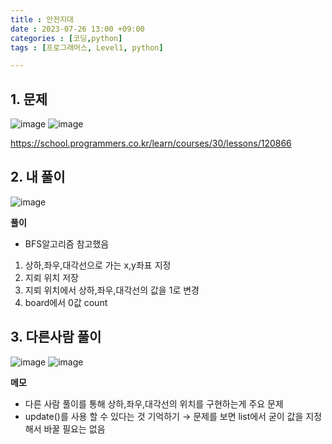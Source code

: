 ```yaml
---
title : 안전지대 
date : 2023-07-26 13:00 +09:00
categories : [코딩,python]
tags : [프로그래머스, Level1, python]

---
```


## 1. 문제
![image](https://github.com/mini0-0/mini0-0.github.io/assets/63296983/3e7ee04b-8d53-4346-9b5d-01a2f2fff392)
![image](https://github.com/mini0-0/mini0-0.github.io/assets/63296983/26ec5c5a-97c1-496e-a54f-97a0dbaa3996)


<https://school.programmers.co.kr/learn/courses/30/lessons/120866>

## 2. 내 풀이
![image](https://github.com/mini0-0/mini0-0.github.io/assets/63296983/a527fc68-871a-4a1c-aa66-393d052a1ac3)

**풀이**

- BFS알고리즘 참고했음
1. 상하,좌우,대각선으로 가는 x,y좌표 지정
2. 지뢰 위치 저장
3. 지뢰 위치에서 상하,좌우,대각선의 값을 1로 변경
4. board에서 0값 count

## 3. 다른사람 풀이
![image](https://github.com/mini0-0/mini0-0.github.io/assets/63296983/0d91e6aa-e57c-4c4f-8a24-9afc747fd447)
![image](https://github.com/mini0-0/mini0-0.github.io/assets/63296983/5a1657a1-6cfc-4b56-ad18-d423e4ce5a35)


**메모**

- 다른 사람 풀이를 통해 상하,좌우,대각선의 위치를 구현하는게 주요 문제
- update()를 사용 할 수 있다는 것 기억하기 → 문제를 보면 list에서 굳이 값을 지정해서 바꿀 필요는 없음

